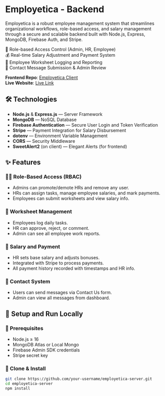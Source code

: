 # Employetica - Backend

Employetica is a robust employee management system that streamlines organizational workflows, role-based access, and salary management through a secure and scalable backend built with Node.js, Express, MongoDB, Firebase Auth, and Stripe.

🔐 Role-based Access Control (Admin, HR, Employee)  
💰 Real-time Salary Adjustment and Payment System  
📅 Employee Worksheet Logging and Reporting  
📨 Contact Message Submission & Admin Review  

**Frontend Repo**: [Employetica Client](https://github.com/your-username/employetica-client)  
**Live Website**: [Live Link](https://employetica.web.app)  


## 🛠️ Technologies

- **Node.js** & **Express.js** — Server Framework
- **MongoDB** — NoSQL Database
- **Firebase Authentication** — Secure User Login and Token Verification
- **Stripe** — Payment Integration for Salary Disbursement
- **dotenv** — Environment Variable Management
- **CORS** — Security Middleware
- **SweetAlert2** (on client) — Elegant Alerts (for frontend)

## ✨ Features

### 🧑‍💼 Role-Based Access (RBAC)
- Admins can promote/demote HRs and remove any user.
- HRs can assign tasks, manage employee salaries, and mark payments.
- Employees can submit worksheets and view salary info.

### 📆 Worksheet Management
- Employees log daily tasks.
- HR can approve, reject, or comment.
- Admin can see all employee work reports.

### 💸 Salary and Payment
- HR sets base salary and adjusts bonuses.
- Integrated with Stripe to process payments.
- All payment history recorded with timestamps and HR info.

### 📨 Contact System
- Users can send messages via Contact Us form.
- Admin can view all messages from dashboard.

## 🚀 Setup and Run Locally

### 🔧 Prerequisites
- Node.js ≥ 16
- MongoDB Atlas or Local Mongo
- Firebase Admin SDK credentials
- Stripe secret key

### 📁 Clone & Install
```bash
git clone https://github.com/your-username/employetica-server.git
cd employetica-server
npm install




